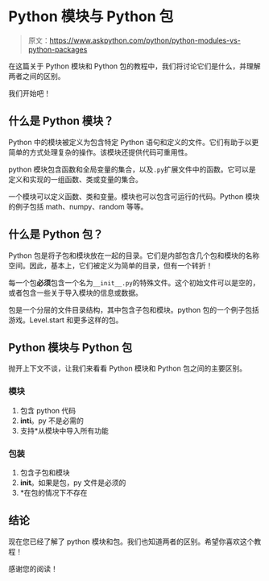 # Python 模块与 Python 包

> 原文：<https://www.askpython.com/python/python-modules-vs-python-packages>

在这篇关于 Python 模块和 Python 包的教程中，我们将讨论它们是什么，并理解两者之间的区别。

我们开始吧！

## 什么是 Python 模块？

Python 中的模块被定义为包含特定 Python 语句和定义的文件。它们有助于以更简单的方式处理复杂的操作。该模块还提供代码可重用性。

python 模块包含函数和全局变量的集合，以及`.py`扩展文件中的函数。它可以是定义和实现的一组函数、类或变量的集合。

一个模块可以定义函数、类和变量。模块也可以包含可运行的代码。Python 模块的例子包括 math、numpy、random 等等。

## 什么是 Python 包？

Python 包是将子包和模块放在一起的目录。它们是内部包含几个包和模块的名称空间。因此，基本上，它们被定义为简单的目录，但有一个转折！

每一个包**必须**包含一个名为`__init__.py`的特殊文件。这个初始文件可以是空的，或者包含一些关于导入模块的信息或数据。

包是一个分层的文件目录结构，其中包含子包和模块。python 包的一个例子包括游戏。Level.start 和更多这样的包。

## Python 模块与 Python 包

抛开上下文不谈，让我们来看看 Python 模块和 Python 包之间的主要区别。

### 模块

1.  包含 python 代码
2.  __inti__。py 不是必需的
3.  支持*从模块中导入所有功能

### 包装

1.  包含子包和模块
2.  __init__。如果是包，py 文件是必须的
3.  *在包的情况下不存在

## 结论

现在您已经了解了 python 模块和包。我们也知道两者的区别。希望你喜欢这个教程！

感谢您的阅读！
